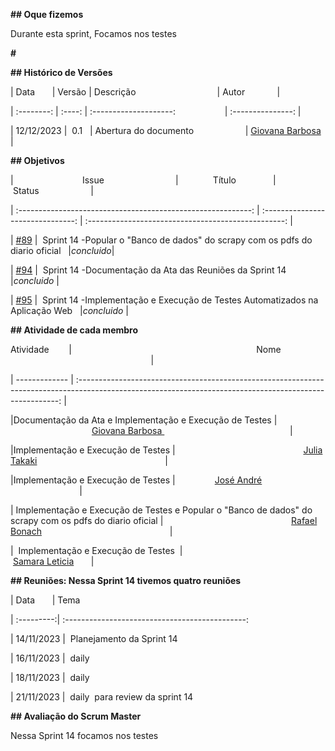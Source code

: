 **## Oque fizemos**

Durante esta sprint, Focamos nos testes

**#**

**## Histórico de Versões**

| Data       | Versão | Descrição                                 | Autor             |

| :--------: | :----: | :--------------------:                    | :---------------: |

| 12/12/2023 |  0.1   | Abertura do documento                     | [Giovana Barbosa ](https://github.com/gio221) |

**## Objetivos**

|                            Issue                             |              Título               |                    Status                     |

| :----------------------------------------------------------: | :-------------------------------: | :-------------------------------------------------: |

| [#89](https://github.com/unb-mds/2023-2-Squad07/issues/89) |  Sprint 14 -Popular o "Banco de dados" do scrapy com os pdfs do diario oficial   |*_concluido_*|

| [#94](https://github.com/unb-mds/2023-2-Squad07/issues/94) |  Sprint 14 -Documentação da Ata das Reuniões da Sprint 14   |*_concluido_* |

| [#95](https://github.com/unb-mds/2023-2-Squad07/issues/95) |  Sprint 14 -Implementação e Execução de Testes Automatizados na Aplicação Web   |*_concluido_* |

**## Atividade de cada membro**

Atividade        |                                                                           Nome                                                                            |

| ------------- | :-------------------------------------------------------------------------------------------------------------------------------------------------------: |

|Documentação da Ata e Implementação e Execução de Testes |                                                    [Giovana Barbosa ](https://github.com/gio221)                                                    |

|Implementação e Execução de Testes |                                                    [Julia Takaki](https://github.com/juliatakaki)                                                    |

|Implementação e Execução de Testes |                [José André](https://github.com/joseandre25)                                                     |

| Implementação e Execução de Testes e Popular o "Banco de dados" do scrapy com os pdfs do diario oficial |                                                    [Rafael Bonach](https://github.com/RafaBonach)                                                    |

|  Implementação e Execução de Testes  |                                                    [Samara Leticia](https://github.com/samarawwleticia)       |

**## Reuniões: Nessa Sprint 14 tivemos quatro reuniões**

| Data       | Tema

| :---------:| :---------------------------------------------:

| 14/11/2023 |  Planejamento da Sprint 14

| 16/11/2023 |  daily

| 18/11/2023 |  daily

| 21/11/2023 |  daily  para review da sprint 14

**## Avaliação do Scrum Master**

Nessa Sprint 14 focamos nos testes